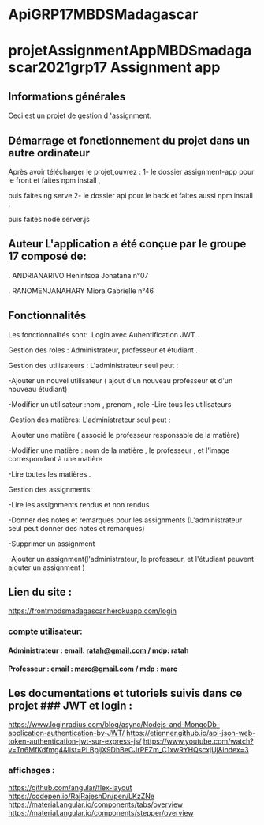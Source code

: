 # ApiGRP17MBDSMadagascar
# projetAssignmentAppMBDSmadagascar2021grp17 Assignment app 

## Informations générales 

Ceci est un projet de gestion d 'assignment.

## Démarrage et fonctionnement du projet dans un autre ordinateur 

Après avoir télécharger le projet,ouvrez : 1- le dossier assignment-app pour le front et faites npm install , 

puis faites ng serve 2- le dossier api pour le back et faites aussi npm install , 

puis faites node server.js 

## Auteur L'application a été conçue par le groupe 17 composé de:

 . ANDRIANARIVO Henintsoa Jonatana n°07

 . RANOMENJANAHARY Miora Gabrielle n°46 

## Fonctionnalités

 Les fonctionnalités sont: .Login avec Auhentification JWT .

Gestion des roles : Administrateur, professeur et étudiant .

Gestion des utilisateurs : L'administrateur seul peut : 

-Ajouter un nouvel utilisateur ( ajout d'un nouveau professeur et d'un nouveau étudiant) 

-Modifier un utilisateur :nom , prenom , role -Lire tous les utilisateurs

 .Gestion des matières: L'administrateur seul peut :

 -Ajouter une matière ( associé le professeur responsable de la matière)

 -Modifier une matière : nom de la matière , le professeur , et l'image correspondant à une matière 

-Lire toutes les matières .

Gestion des assignments:

 -Lire les assignments rendus et non rendus 

-Donner des notes et remarques pour les assignments (L'administrateur seul peut donner des notes et remarques) 

-Supprimer un assignment 

-Ajouter un assignment(l'administrateur, le professeur, et l'étudiant peuvent ajouter un assignment ) 

## Lien du site :
https://frontmbdsmadagascar.herokuapp.com/login

### compte utilisateur:

#### Administrateur : email: ratah@gmail.com / mdp: ratah 

#### Professeur : email : marc@gmail.com / mdp : marc 

## Les documentations et tutoriels suivis dans ce projet ### JWT et login : 
https://www.loginradius.com/blog/async/Nodejs-and-MongoDb-application-authentication-by-JWT/ 
https://etienner.github.io/api-json-web-token-authentication-jwt-sur-express-js/ 
https://www.youtube.com/watch?v=Tn6MfKdfmg4&list=PLBpijX9DhBeCJrPEZm_C1xwRYHQscxjUj&index=3

 ### affichages : 
 https://github.com/angular/flex-layout 
 https://codepen.io/RajRajeshDn/pen/LKzZNe 
 https://material.angular.io/components/tabs/overview 
 https://material.angular.io/components/stepper/overview
